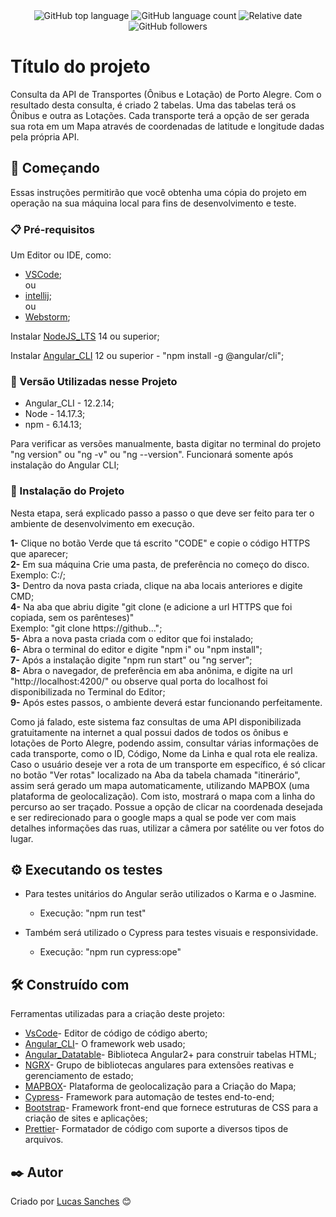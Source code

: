 <div align="center">
  <img alt="GitHub top language" src="https://img.shields.io/github/languages/top/LukyEnd/consulta-api-data-poa-angular-ngrx?style=for-the-badge">
  <img alt="GitHub language count" src="https://img.shields.io/github/languages/count/LukyEnd/consulta-api-data-poa-angular-ngrx?style=for-the-badge">
  <img alt="Relative date" src="https://img.shields.io/date/1642417200?style=for-the-badge">
  <img alt="GitHub followers" src="https://img.shields.io/github/followers/LukyEnd?style=for-the-badge">
</div>

# Título do projeto

Consulta da API de Transportes (Ônibus e Lotação) de Porto Alegre. Com o resultado desta consulta, é criado 2 tabelas. Uma das tabelas terá os Ônibus e outra as Lotações. Cada transporte terá a opção de ser gerada sua rota em um Mapa através de coordenadas de latitude e longitude dadas pela própria API.

## 🚀 Começando

Essas instruções permitirão que você obtenha uma cópia do projeto em operação na sua máquina local para fins de desenvolvimento e teste.

### 📋 Pré-requisitos

Um Editor ou IDE, como: 
  * [VSCode](https://code.visualstudio.com/download); <br>
  ou
  * [intellij](https://www.jetbrains.com/pt-br/idea/download/#section=windows);<br>
  ou
  * [Webstorm](https://www.jetbrains.com/webstorm/download/?source=google&medium=cpc&campaign=9641686251&term=webstorm&gclid=CjwKCAjwpqCZBhAbEiwAa7pXeS7DDLCEz2MetJy2zD2jhcLXXQ1lbeq-61EVRwdyPTmbH9UXICr7hBoCBlgQAvD_BwE#section=windows);

Instalar [NodeJS_LTS](https://nodejs.org/en/download/) 14 ou superior;

Instalar [Angular_CLI](https://angular.io/cli) 12 ou superior - "npm install -g @angular/cli";

### 📌 Versão Utilizadas nesse Projeto

* Angular_CLI - 12.2.14;
* Node - 14.17.3;
* npm - 6.14.13;

Para verificar as versões manualmente, basta digitar no terminal do projeto "ng version" ou "ng -v" ou "ng --version". Funcionará somente após instalação do Angular CLI;

### 🔧 Instalação do Projeto

Nesta etapa, será explicado passo a passo o que deve ser feito para ter o ambiente de desenvolvimento em execução.
 
**1-** Clique no botão Verde que tá escrito "CODE" e copie o código HTTPS que aparecer;<br>
**2-** Em sua máquina Crie uma pasta, de preferência no começo do disco. Exemplo: C:/;<br>
**3-** Dentro da nova pasta criada, clique na aba locais anteriores e digite CMD;<br>
**4-** Na aba que abriu digite "git clone (e adicione a url HTTPS que foi copiada, sem os parênteses)"<br>
    Exemplo: "git clone https://github...";<br>
**5-** Abra a nova pasta criada com o editor que foi instalado;<br>
**6-** Abra o terminal do editor e digite "npm i" ou "npm install";<br>
**7-** Após a instalação digite "npm run start" ou "ng server";<br>
**8-** Abra o navegador, de preferência em aba anônima, e digite na url "http://localhost:4200/" ou observe qual porta do localhost foi disponibilizada no Terminal do Editor;<br>
**9-** Após estes passos, o ambiente deverá estar funcionando perfeitamente.<br>

Como já falado, este sistema faz consultas de uma API disponibilizada gratuitamente na internet a qual possui dados de todos os ônibus e lotações de Porto Alegre, podendo assim, consultar várias informações de cada transporte, como o ID, Código, Nome da Linha e qual rota ele realiza. Caso o usuário deseje ver a rota de um transporte em específico, é só clicar no botão "Ver rotas" localizado na Aba da tabela chamada "itinerário", assim será gerado um mapa automaticamente, utilizando MAPBOX (uma plataforma de geolocalização). Com isto, mostrará o mapa com a linha do percurso ao ser traçado. Possue a opção de clicar na coordenada desejada e ser redirecionado para o google maps a qual se pode ver com mais detalhes informações das ruas, utilizar a câmera por satélite ou ver fotos do lugar.

## ⚙️ Executando os testes

* Para testes unitários do Angular serão utilizados o Karma e o Jasmine. 
  * Execução: "npm run test"

* Também será utilizado o Cypress para testes visuais e responsividade. 
  * Execução: "npm run cypress:ope"

## 🛠️ Construído com

Ferramentas utilizadas para a criação deste projeto:

* [VsCode](https://code.visualstudio.com/download)- Editor de código de código aberto;
* [Angular_CLI](https://angular.io/cli)- O framework web usado;
* [Angular_Datatable](https://l-lin.github.io/angular-datatables/#/welcome)- Biblioteca Angular2+ para construir tabelas HTML;
* [NGRX](https://ngrx.io/)-  Grupo de bibliotecas angulares para extensões reativas e gerenciamento de estado;
* [MAPBOX](https://www.mapbox.com/)- Plataforma de geolocalização para a Criação do Mapa;
* [Cypress](https://www.cypress.io/)- Framework para automação de testes end-to-end;
* [Bootstrap](https://getbootstrap.com/)- Framework front-end que fornece estruturas de CSS para a criação de sites e aplicações;
* [Prettier](https://prettier.io/)- Formatador de código com suporte a diversos tipos de arquivos.

## ✒️ Autor

Criado por [Lucas Sanches](https://github.com/LukyEnd) 😊
